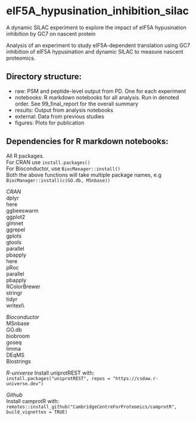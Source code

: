 # eIF5A_hypusination_inhibition_silac

A dynamic SILAC experiment to explore the impact of eIF5A hypusination inhibition by GC7 on nascent protein

Analysis of an experiment to study eIF5A-dependent translation using GC7 inhibition of eIF5A hypusination and dynamic SILAC to measure nascent proteomics.

## Directory structure:
- raw: PSM and peptide-level output from PD. One for each experiment
- notebooks: R markdown notebooks for all analysis. Run in denoted order. See 99_final_report for the overall summary
- results: Output from analysis notebooks
- external: Data from previous studies
- figures: Plots for publication

## Dependencies for R markdown notebooks:
All R packages.\
For CRAN use `install.packages()`\
For Bioconductor, use `BiocManager::install()`\
Both the above functions will take multiple package names, e.g `BiocManager::install(c(GO.db, MSnbase))`

*CRAN*\
dplyr\
here\
ggbeeswarm\
ggplot2\
glmnet\
ggrepel\
gplots\
gtools\
parallel\
pbapply\
here\
pRoc\
parallel\
pbapply\
RColorBrewer\
stringr\
tidyr\
writexl\

*Bioconductor*\
MSnbase\
GO.db\
biobroom\
goseq\
limma\
DEqMS\
Biostrings

*R-universe*
Install uniprotREST with:\
`install.packages("uniprotREST", repos = "https://csdaw.r-universe.dev")`


*Github*\
Install camprotR with:\
`remotes::install_github("CambridgeCentreForProteomics/camprotR", build_vignettes = TRUE)`
